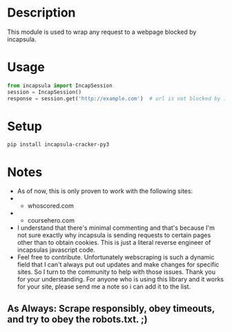 # Description

This module is used to wrap any request to a webpage blocked by incapsula.

# Usage

```python
from incapsula import IncapSession
session = IncapSession()
response = session.get('http://example.com')  # url is not blocked by incapsula
```

# Setup

`pip install incapsula-cracker-py3`

# Notes

* As of now, this is only proven to work with the following sites:
* * whoscored.com
* * coursehero.com
* I understand that there's minimal commenting and that's because I'm not sure exactly why incapsula is sending requests to certain pages other than to obtain cookies. This is just a literal reverse engineer of incapsulas javascript code.
* Feel free to contribute. Unfortunately webscraping is such a dynamic field that I can't always put out updates and make changes for specific sites. So I turn to the community to help with those issues. Thank you for your understanding. For anyone who is using this library and it works for your site, please send me a note so i can add it to the list.

## As Always: Scrape responsibly, obey timeouts, and try to obey the robots.txt. ;)
